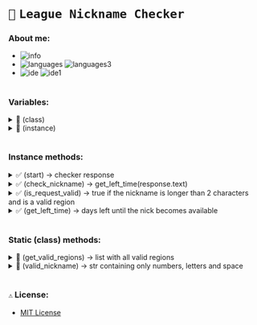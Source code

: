 # `🐍` `League Nickname Checker`

### About me:
- ![info](https://img.shields.io/static/v1?logo=discord&label=&message=Balaclava%231912&color=00d26a&logoColor=white&style=flat)
- ![languages](https://img.shields.io/static/v1?logo=Python&label=&message=Python%203.10.5&color=00d26a&logoColor=white&style=flat)
![languages3](https://img.shields.io/static/v1?label=&message=Requests&color=00d26a&logoColor=white&style=flat)
- ![ide](https://img.shields.io/static/v1?logo=Visual%20Studio%20Code&label=&message=Visual%20Studio%20Code&color=00d26a&logoColor=white&style=flat)
![ide1](https://img.shields.io/static/v1?logo=Github&label=&message=MIT&color=00d26a&logoColor=white&style=flat)

#

### Variables:

<details>
  <summary>🍵 (class) </summary>

  ```python
    headers = {"User-Agent": "Mozilla/5.0"}
    lols_gg = "https://lols.gg/en/name/checker"
    lol_names = "https://lolnames.gg/en"
  ```

</details>

<details>
  <summary>🍵 (instance) </summary>

  ```python
    nickname = self.valid_nickname(nickname)
    region = region.upper()
  ```

</details>

#

### Instance methods:

<details>
  <summary>✅ (start) -> checker response </summary>

  ```python
    def start(self) -> dict:
        return (
            {
                "statusCode": 200,
                "nickname": self.nickname,
                "region": self.region,
                "lolsGG": self.check_nickname(self.lols_gg),
                "lolNames": self.check_nickname(self.lol_names)
            }

            if self.is_request_valid()

            else {
                "statusCode": 400,
                "nickname": self.nickname,
                "region": self.region,
                "lolsGG": None,
                "lolNames": None
            }
        )
  ```

</details>

<details>
  <summary>✅ (check_nickname) -> get_left_time(response.text) </summary>

  ```python
    def check_nickname(self, url: str) -> int:
        url = f"{url}/{self.region}/{self.nickname}"
        response = requests.get(url, headers=self.headers)
        return self.get_left_time(response.text)
  ```

</details>

<details>
  <summary>✅ (is_request_valid) -> true if the nickname is longer than 2 characters and is a valid region  </summary>

  ```python
    def is_request_valid(self) -> bool:
        return len(self.nickname) > 2 and self.region in self.get_valid_regions()
  ```

</details>
<details>
  <summary>✅ (get_left_time) -> days left until the nick becomes available </summary>

  ```python
    def get_left_time(self, response_text: str) -> int:
        response = re.search("available in ([^.]*) days.", response_text)
        return int(response[1]) if response is not None else 0
  ```

</details>

#

### Static (class) methods:

<details>
  <summary>🌱 (get_valid_regions) -> list with all valid regions </summary>

  ```python
    def get_valid_regions() -> list:
        return ["BR", "NA", "OCE", "LAS", "LAN", "EUNE", "EUW", "KR", "JP", "RU", "TR"]
  ```

</details>

<details>
  <summary>🌱 (valid_nickname) -> str containing only numbers, letters and space </summary>

  ```python
    def valid_nickname(nickname: str) -> str:
        return re.sub("[^0-9a-zA-Z ]", "", nickname)
  ```

</details>

#

### `⚠️` License:
- [MIT License](https://choosealicense.com/licenses/mit/)
